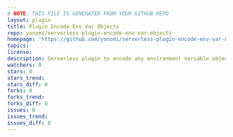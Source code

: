 ```yaml
---
# NOTE: THIS FILE IS GENERATED FROM YOUR GITHUB REPO
layout: plugin
title: Plugin Encode Env Var Objects
repo: yonomi/serverless-plugin-encode-env-var-objects
homepage: 'https://github.com/yonomi/serverless-plugin-encode-env-var-objects'
topics: 
license: 
description: Serverless plugin to encode any environment variable objects.
watchers: 0
stars: 0
stars_trend: 
stars_diff: 0
forks: 0
forks_trend: 
forks_diff: 0
issues: 0
issues_trend: 
issues_diff: 0
---
```


